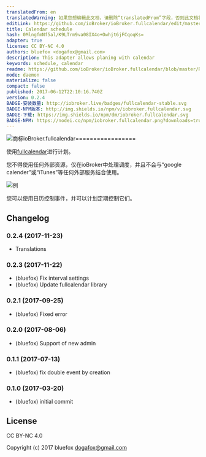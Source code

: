 ```yaml
---
translatedFrom: en
translatedWarning: 如果您想编辑此文档，请删除“translatedFrom”字段，否则此文档将再次自动翻译
editLink: https://github.com/ioBroker/ioBroker.fullcalendar/edit/master//README.md
title: Calendar schedule
hash: 0MlngfmNf5al/K9LTrm9va08IX4o+Owhjt6jFCqoqKs=
adapter: true
license: CC BY-NC 4.0
authors: bluefox <dogafox@gmail.com>
description: This adapter allows planing with calendar
keywords: schedule, calendar
readme: https://github.com/ioBroker/ioBroker.fullcalendar/blob/master/README.md
mode: daemon
materialize: false
compact: false
published: 2017-06-12T22:10:16.740Z
version: 0.2.4
BADGE-安装数量: http://iobroker.live/badges/fullcalendar-stable.svg
BADGE-NPM版本: http://img.shields.io/npm/v/iobroker.fullcalendar.svg
BADGE-下载: https://img.shields.io/npm/dm/iobroker.fullcalendar.svg
BADGE-NPM: https://nodei.co/npm/iobroker.fullcalendar.png?downloads=true
---
```

![商标](zh-cn/adapterref/iobroker.fullcalendar/../../../en/adapterref/iobroker.fullcalendar/admin/fullcalendar.png)ioBroker.fullcalendar=================


使用[fullcalendar](https://fullcalendar.io)进行计划。

您不得使用任何外部资源，仅在ioBroker中处理调度，并且不会与“google calender”或“iTunes”等任何外部服务结合使用。

![例](zh-cn/adapterref/iobroker.fullcalendar/../../../en/adapterref/iobroker.fullcalendar/img/example.png)

您可以使用日历控制事件，并可以计划定期控制它们。

## Changelog

### 0.2.4 (2017-11-23)
* Translations

### 0.2.3 (2017-11-22)
* (bluefox) Fix interval settings
* (bluefox) Update fullcalendar library

### 0.2.1 (2017-09-25)
* (bluefox) Fixed error

### 0.2.0 (2017-08-06)
* (bluefox) Support of new admin

### 0.1.1 (2017-07-13)
* (bluefox) fix double event by creation

### 0.1.0 (2017-03-20)
* (bluefox) initial commit

## License
CC BY-NC 4.0

Copyright (c) 2017 bluefox <dogafox@gmail.com>